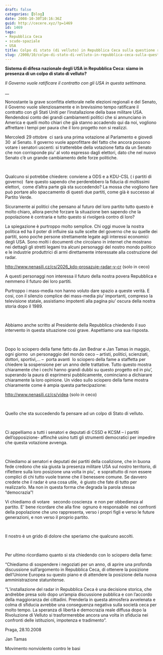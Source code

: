```yaml
---
draft: false
categories: [blog]
date: 2008-10-30T10:16:36Z
guid: http://cecere.xyz/?p=1469
id: 1469
tags:
- Repubblica Ceca
- scudo-spaziale
- USA
title: Colpo di stato (di velluto) in Repubblica Ceca sulla questione radar?
slug: /2008/10/colpo-di-stato-di-velluto-in-repubblica-ceca-sulla-questione-radar/
---
```


**Sistema di difesa nazionale degli USA in Repubblica Ceca: siamo in presenza di un colpo di stato di velluto?**

_Il Governo vuole ratificare il contratto con gli USA in questa settimana._

__

Nonostante la grave sconfitta elettorale nelle elezioni regionali e del Senato, il Governo vuole silenziosamente e in brevissimo tempo ratificare il contratto con gli Stati Uniti per l’installazione della base militare USA. Rendendosi conto dei grandi cambiamenti politici che si annunciano in America e quelli molto chiari che già stanno accadendo qui da noi, vogliono affrettare i tempi per paura che il loro progetto non si realizzi.

Mercoledi 29 ottobre  ci sarà una prima votazione al Parlamento e giovedi 30  al Senato. Il governo vuole approfittare del fatto che ancora possono votare i senatori uscenti: si tratterebbe della votazione fatta da un Senato che non corrisponde piu’ al voto espresso dagli elettori, dato che nel nuovo Senato c’è un grande cambiamento delle forze politiche.

 

Qualcuno si potrebbe chiedere: conviene a ODS e a KDU-CSL ( i partiti di governo)  fare questo sapendo che perderebbero la fiducia di moltissimi elettori,  come d’altra parte già sta succedendo? La mossa che vogliono fare può portare allo spaccamento di questi due partiti, come già è successo al Partito Verde.

Sicuramente ai politici che pensano al futuro del loro partito tutto questo è molto chiaro, allora perchè forzare la situazione ben sapendo che la popolazione è contraria e tutto questo si rivolgerà contro di loro?

La spiegazione è purtroppo molto semplice. Chi oggi muove la nostra politica ed ha il poter di influire sia sulle scelte del governo che su quelle dei partiti, sono poche persone strettamente legate agli interessi economici degli USA. Sono molti i documenti che circolano in internet che mostrano nei dettagli gli stretti legami tra alcuni personaggi del nostro mondo politico e le industrie produttrici di armi direttamente interessate alla costruzione del radar.

<span><a href="http://www.nenasili.cz/cs/2026_kdo-prosazuje-radar-v-cr">http://www.nenasili.cz/cs/2026_kdo-prosazuje-radar-v-cr</a></span> (solo in ceco)

A questi personaggi non interessa il futuro della nostra povera Repubblica e nemmeno il futuro dei loro partiti.

Purtroppo i mass-media non hanno voluto dare spazio a queste verità. E cosi, con il silenzio complice dei mass-media piu’ importanti, compreso la televisione statale, assistiamo impotenti alla pagina piu’ oscura della nostra storia dopo il 1989.

 

Abbiamo anche scritto al Presidente della Repubblica chiedendo il suo intervento in questa situazione cosi grave. Aspettiamo una sua risposta.

 

Dopo lo sciopero della fame fatto da Jan Bednar e Jan Tamas in maggio, ogni giorno  un personaggio del mondo ceco – artisti, politici, scienziati, dottori, sportivi,… –  porta avanti  lo sciopero della fame a staffetta per chiedere la sospensione per un anno delle trattative. Tutto questo mostra chiaramente che i cechi hanno grandi dubbi su questo progetto ed in piu’, superando la paura di esprimersi pubblicamente, cominciano a dichiarare chiaramente la loro opinione. Un video sullo sciopero della fame mostra chiaramente come è ampia questa partecipazione:

<span><a href="http://www.nenasili.cz/cs/videa">http://www.nenasili.cz/cs/videa</a></span> (solo in ceco)

 

Quello che sta succedendo fa pensare ad un colpo di Stato di velluto.

 

Ci appelliamo a tutti i senatori e deputati di CSSD e KCSM – i partiti dell’opposizione- affinchè usino tutti gli strumenti democratici per impedire che questa votazione avvenga.

 

Chiediamo ai senatori e deputati dei partiti della coalizione, che in buona fede credono che sia giusta la presenza militare USA sul nostro territorio, di riflettere sulla loro posizione una volta in piu’,  e soprattutto di non essere complici di chi tutto vuole tranne che il benessere comune. Se davvero credete che il radar è una cosa utile,  è giusto che fate di tutto per realizzarlo. Ma non in questa forma che degrada la parola stessa “democrazia”!

Vi chiediamo di votare   secondo coscienza  e non per obbedienza al partito. E' bene ricordare che alla fine  ognuno è responsabile  nei confronti della popolazione che uno rappresenta, verso i propri figli e verso le future generazioni, e non verso il proprio partito.

 

Il nostro è un grido di dolore che speriamo che qualcuno ascolti.

 

Per ultimo ricordiamo quanto si sta chiedendo con lo sciopero della fame:

“Chiediamo di sospendere i negoziati per un anno, di aprire una profonda discussione sull’argomento in Repubblica Ceca, di ottenere la posizione dell’Unione Europea su questo piano e di attendere la posizione della nuova amministrazione statunitense.

“L’installazione del radar in Repubblica Ceca è una decisione storica, che andrebbe presa solo dopo un’ampia discussione pubblica e con l’accordo della maggioranza dei cittadini. Prenderla in questa atmosfera avvelenata e colma di sfiducia avrebbe una conseguenza negativa sulla società ceca per molto tempo. La speranza di libertà e democrazia reale diffusa dopo la Rivoluzione di Velluto si trasformerebbe ancora una volta in sfiducia nei confronti delle istituzioni, impotenza e tradimento”.

Praga, 28.10.2008

Jan Tamas
  
Movimento nonviolento contro le basi